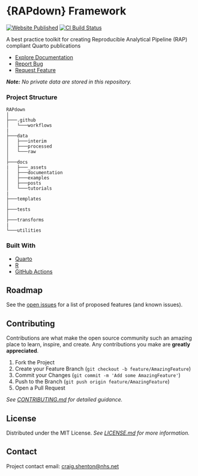# {RAPdown} Framework

[![Website Published](https://github.com/craig-shenton/RAPdown/actions/workflows/build-page.yaml/badge.svg)](https://github.com/craig-shenton/RAPdown/actions/workflows/build-page.yaml) [![CI Build Status](https://app.travis-ci.com/craig-shenton/RAPdown.svg?branch=main)](https://app.travis-ci.com/craig-shenton/RAPdown)

<!-- PROJECT LOGO -->
<!-- <br />
<p align="center">
  <a href="https://github.com/craig-shenton/RAPdown/">
    <img src="_assets/img/quarto.png" alt="Logo" height="50">
  </a>
</p> -->

A best practice toolkit for creating Reproducible Analytical Pipeline (RAP) compliant Quarto publications

- [Explore Documentation](https://craig-shenton.github.io/RAPdown/)
- [Report Bug](https://github.com/craig-shenton/RAPdown/issues)
- [Request Feature](https://github.com/craig-shenton/RAPdown/issues)

_**Note:** No private data are stored in this repository._

### Project Structure

```
RAPdown
│
├───.github
│   └───workflows
|
├───data
│   ├───interim
│   ├───processed
│   └───raw
│
├───docs
|   ├───_assets
│   ├───documentation
│   ├───examples
│   ├───posts
│   └───tutorials
|
├───templates
│
├───tests
│
├───transforms
|
└───utilities
```

### Built With

- [Quarto](https://quarto.org/)
- [R](https://www.r-project.org/)
- [GitHub Actions](https://github.com/features/actions)

## Roadmap

See the [open issues](https://github.com/craig-shenton/RAPdown/issues) for a list of proposed features (and known issues).

<!-- CONTRIBUTING-->

## Contributing

Contributions are what make the open source community such an amazing place to learn, inspire, and create. Any contributions you make are **greatly appreciated**.

1. Fork the Project
2. Create your Feature Branch (`git checkout -b feature/AmazingFeature`)
3. Commit your Changes (`git commit -m 'Add some AmazingFeature'`)
4. Push to the Branch (`git push origin feature/AmazingFeature`)
5. Open a Pull Request

_See [CONTRIBUTING.md](https://github.com/craig-shenton/RAPdown/blob/main/CONTRIBUTING.md) for detailed guidance._

<!-- LICENSE -->

## License

Distributed under the MIT License. _See [LICENSE.md](https://github.com/craig-shenton/RAPdown/blob/main/LICENSE) for more information._

<!-- CONTACT -->

## Contact

Project contact email: [craig.shenton@nhs.net](mailto:craig.shenton@nhs.net)
